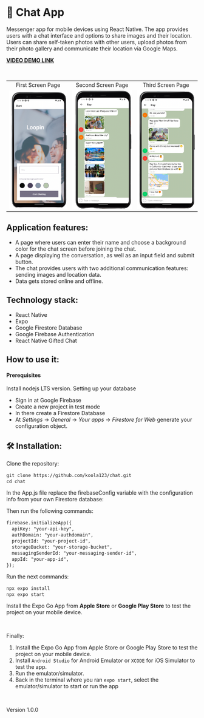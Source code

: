 # 📲 Chat App
Messenger app for mobile devices using React Native. The app provides users with a chat interface and options to share images and their location. Users can share self-taken photos with other users, upload photos from their photo gallery and communicate their location via Google Maps.

<strong>[VIDEO DEMO LINK](https://www.youtube.com/watch?v=PKXM3phLcDw "Chat App")</strong>

<br>

<table>
  <tr align="center">
    <td>First Screen Page</td>
    <td>Second Screen Page</td>
    <td>Third Screen Page</td>
  </tr>
  <tr>
    <td><img src="assets/chat1.png" width="420"></td>
    <td><img src="assets/chat4.png" width="420"></td>
    <td><img src="assets/chat5.png" width="420"></td>
  </tr>
 </table>

## Application features:
- A page where users can enter their name and choose a background color for the chat screen before joining the chat.
- A page displaying the conversation, as well as an input field and submit button.
- The chat provides users with two additional communication features: sending images and location data.
- Data gets stored online and offline.

## Technology stack:
- React Native
- Expo
- Google Firestore Database
- Google Firebase Authentication
- React Native Gifted Chat

## How to use it:

#### Prerequisites

Install nodejs LTS version.
Setting up your database
- Sign in at Google Firebase
- Create a new project in test mode
- In there create a Firestore Database
- At *Settings* -> *General* -> *Your apps* -> *Firestore for Web* generate your configuration object.

## 🛠 Installation:

Clone the repository:

````
git clone https://github.com/koola123/chat.git
cd chat
`````

In the App.js file replace the firebaseConfig variable with the configuration info from your own Firestore database:

Then run the following commands:
````
firebase.initializeApp({
  apiKey: "your-api-key",
  authDomain: "your-authdomain",
  projectId: "your-project-id",
  storageBucket: "your-storage-bucket",
  messagingSenderId: "your-messaging-sender-id",
  appId: "your-app-id",
});
````

Run the next commands:
````
npx expo install
npx expo start
````
Install the Expo Go App from <b>Apple Store</b> or <b>Google Play Store</b> to test the project on your mobile device.

<br>

Finally:

1. Install the Expo Go App from Apple Store or Google Play Store to test the project on your mobile device.
2. Install `Android Studio` for Android Emulator or `XCODE` for iOS Simulator to test the app.
3. Run the emulator/simulator.
4. Back in the terminal where you ran `expo start`, select the emulator/simulator to start or run the app

<br>

Version 1.0.0
